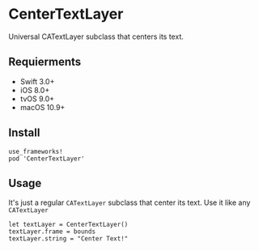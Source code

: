 CenterTextLayer
===

Universal CATextLayer subclass that centers its text.

Requierments
----

* Swift 3.0+
* iOS 8.0+
* tvOS 9.0+
* macOS 10.9+

Install
----

```
use_frameworks!
pod 'CenterTextLayer'
```

Usage
----

It's just a regular `CATextLayer` subclass that center its text.
Use it like any `CATextLayer`

```
let textLayer = CenterTextLayer()
textLayer.frame = bounds
textLayer.string = "Center Text!"
```
